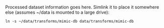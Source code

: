 Processed dataset information goes here.
Simlink it to place it somewhere else (assumes ~/data is mounted to a large drive):
```
ln -s ~/data/transforms/mimic-db data/transforms/mimic-db
```